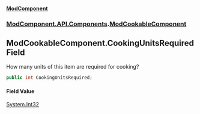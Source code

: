 #### [ModComponent](index.md 'index')
### [ModComponent.API.Components](index.md#ModComponent.API.Components 'ModComponent.API.Components').[ModCookableComponent](ModCookableComponent.md 'ModComponent.API.Components.ModCookableComponent')

## ModCookableComponent.CookingUnitsRequired Field

How many units of this item are required for cooking?

```csharp
public int CookingUnitsRequired;
```

#### Field Value
[System.Int32](https://docs.microsoft.com/en-us/dotnet/api/System.Int32 'System.Int32')